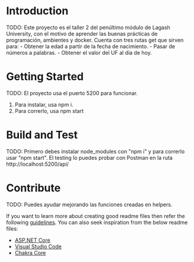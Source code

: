 # Introduction

TODO: Este proyecto es el taller 2 del penúltimo módulo de Lagash University, con el motivo de aprender las
buenas prácticas de programación, ambientes y docker. Cuenta con tres rutas get que sirven para: - Obtener la edad a partir de la fecha de nacimiento. - Pasar de números a palabras. - Obtener el valor del UF al día de hoy.

# Getting Started

TODO: El proyecto usa el puerto 5200 para funcionar.

1. Para instalar, usa npm i.
2. Para correrlo, usa npm start

# Build and Test

TODO: Primero debes instalar node_modules con "npm i" y para correrlo usar "npm start".
El testing lo puedes probar con Postman en la ruta http://localhost:5200/api/

# Contribute

TODO: Puedes ayudar mejorando las funciones creadas en helpers.

If you want to learn more about creating good readme files then refer the following [guidelines](https://docs.microsoft.com/en-us/azure/devops/repos/git/create-a-readme?view=azure-devops). You can also seek inspiration from the below readme files:

- [ASP.NET Core](https://github.com/aspnet/Home)
- [Visual Studio Code](https://github.com/Microsoft/vscode)
- [Chakra Core](https://github.com/Microsoft/ChakraCore)
